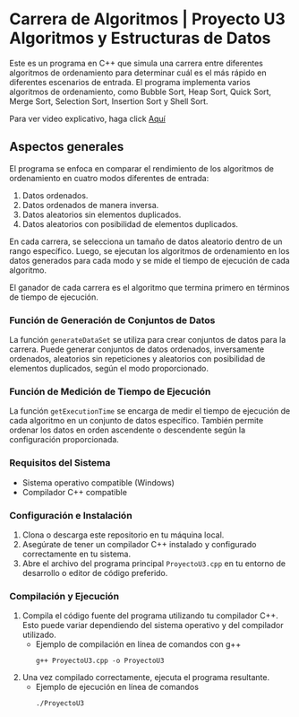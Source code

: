 # Carrera de Algoritmos | Proyecto U3 Algoritmos y Estructuras de Datos

Este es un programa en C++ que simula una carrera entre diferentes algoritmos de ordenamiento para determinar cuál es el más rápido en diferentes escenarios de entrada. El programa implementa varios algoritmos de ordenamiento, como Bubble Sort, Heap Sort, Quick Sort, Merge Sort, Selection Sort, Insertion Sort y Shell Sort.

Para ver video explicativo, haga click [Aquí](https://drive.google.com/file/d/1cjAYx4FvvX7pInPPpxrNJ0IDzxeMRPu0/view?usp=sharing)
## Aspectos generales

El programa se enfoca en comparar el rendimiento de los algoritmos de ordenamiento en cuatro modos diferentes de entrada:

1. Datos ordenados.
2. Datos ordenados de manera inversa.
3. Datos aleatorios sin elementos duplicados.
4. Datos aleatorios con posibilidad de elementos duplicados.

En cada carrera, se selecciona un tamaño de datos aleatorio dentro de un rango específico. Luego, se ejecutan los algoritmos de ordenamiento en los datos generados para cada modo y se mide el tiempo de ejecución de cada algoritmo.

El ganador de cada carrera es el algoritmo que termina primero en términos de tiempo de ejecución.

### Función de Generación de Conjuntos de Datos

La función `generateDataSet` se utiliza para crear conjuntos de datos para la carrera. Puede generar conjuntos de datos ordenados, inversamente ordenados, aleatorios sin repeticiones y aleatorios con posibilidad de elementos duplicados, según el modo proporcionado.

### Función de Medición de Tiempo de Ejecución

La función `getExecutionTime` se encarga de medir el tiempo de ejecución de cada algoritmo en un conjunto de datos específico. También permite ordenar los datos en orden ascendente o descendente según la configuración proporcionada.

### Requisitos del Sistema
- Sistema operativo compatible (Windows)
- Compilador C++ compatible

### Configuración e Instalación
1. Clona o descarga este repositorio en tu máquina local.
2. Asegúrate de tener un compilador C++ instalado y configurado correctamente en tu sistema.
3. Abre el archivo del programa principal `ProyectoU3.cpp` en tu entorno de desarrollo o editor de código preferido.

### Compilación y Ejecución
1. Compila el código fuente del programa utilizando tu compilador C++. Esto puede variar dependiendo del sistema operativo y del compilador utilizado.
   - Ejemplo de compilación en línea de comandos con g++ 
     ```shell
     g++ ProyectoU3.cpp -o ProyectoU3
     ```
2. Una vez compilado correctamente, ejecuta el programa resultante.
   - Ejemplo de ejecución en línea de comandos 
     ```shell
     ./ProyectoU3
     ```

